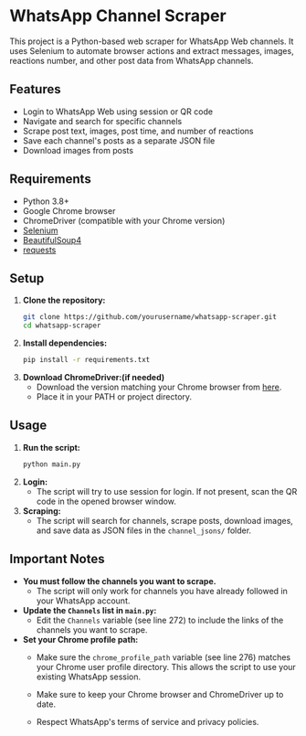 # WhatsApp Channel Scraper

This project is a Python-based web scraper for WhatsApp Web channels. It uses Selenium to automate browser actions and extract messages, images, reactions number, and other post data from WhatsApp channels.

## Features
- Login to WhatsApp Web using session or QR code
- Navigate and search for specific channels
- Scrape post text, images, post time, and number of reactions
- Save each channel's posts as a separate JSON file
- Download images from posts

## Requirements
- Python 3.8+
- Google Chrome browser
- ChromeDriver (compatible with your Chrome version)
- [Selenium](https://pypi.org/project/selenium/)
- [BeautifulSoup4](https://pypi.org/project/beautifulsoup4/)
- [requests](https://pypi.org/project/requests/)

## Setup
1. **Clone the repository:**
   ```bash
   git clone https://github.com/yourusername/whatsapp-scraper.git
   cd whatsapp-scraper
   ```
2. **Install dependencies:**
   ```bash
   pip install -r requirements.txt
   ```
3. **Download ChromeDriver:(if needed)**
   - Download the version matching your Chrome browser from [here](https://chromedriver.chromium.org/downloads).
   - Place it in your PATH or project directory.

## Usage
1. **Run the script:**
   ```bash
   python main.py
   ```
2. **Login:**
   - The script will try to use session for login. If not present, scan the QR code in the opened browser window.
3. **Scraping:**
   - The script will search for channels, scrape posts, download images, and save data as JSON files in the `channel_jsons/` folder.

## Important Notes

- **You must follow the channels you want to scrape.**
  - The script will only work for channels you have already followed in your WhatsApp account.
- **Update the `Channels` list in `main.py`:**
  - Edit the `Channels` variable (see line 272) to include the links of the channels you want to scrape.
- **Set your Chrome profile path:**
  - Make sure the `chrome_profile_path` variable (see line 276) matches your Chrome user profile directory. This allows the script to use your existing WhatsApp session.

  - Make sure to keep your Chrome browser and ChromeDriver up to date.
  - Respect WhatsApp's terms of service and privacy policies.
